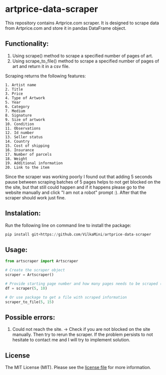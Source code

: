 # artprice-data-scraper

This repository contains Artprice.com scraper. It is designed to scrape data from Artprice.com and store it in pandas DataFrame object. 

## Functionality:

1. Using scrape() method to scrape a specified number of pages of art.
2. Using scrape_to_file() method to scrape a specified number of pages of art and return it in a csv file.

Scraping returns the following features:

    1. Artist name
    2. Title
    3. Price
    4. Type of Artwork
    5. Year
    6. Category
    7. Medium
    8. Signature
    9. Size of artwork
    10. Condition
    11. Observations
    12. Id number
    13. Seller status
    14. Country
    15. Cost of shipping
    16. Insurance
    17. Number of parcels
    18. Weight
    19. Additional information
    20. Link to the item
    
Since the scraper was working poorly I found out that adding 5 seconds pause between scraping batches of 5 pages helps to not get blocked on the the site, but that still could happen and if it happens please go to the website manually and click "I am not a robot" prompt :). After that the scraper should work just fine.


## Instalation:

Run the following line on command line to install the package:

```python
pip install git+https://github.com/VilkaMini/artprice-data-scraper
```

## Usage:

```python
from artscraper import Artscraper

# Create the scraper object
scraper = Artscraper()

# Provide starting page number and how many pages needs to be scraped (the example below will scrape pages 5-15)
df = scraper(5, 10)

# Or use package to get a file with scraped information
scraper_to_file(5, 15)
```

## Possible errors:

1. Could not reach the site. -> Check if you are not blocked on the site manually. Then try to rerun the scraper. If the problem persists to not hesitate to contact me and I will try to implement solution.

## License

The MIT License (MIT). Please see the [license file](./LICENSE) for more information.
